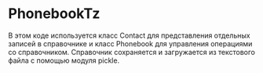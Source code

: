 # PhonebookTz
В этом коде используется класс Contact для представления отдельных записей в справочнике и класс Phonebook для управления операциями со справочником. Справочник сохраняется и загружается из текстового файла с помощью модуля pickle.
